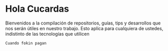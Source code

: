 # Hola Cucardas

Bienvenidos a la compilación de repositorios, guías, tips y desarrollos que nos serán útiles en nuestro trabajo. Esto aplica para cualquiera de ustedes, indistinto de las tecnologías que utilicen

```
Cuando fokin pagan
```
